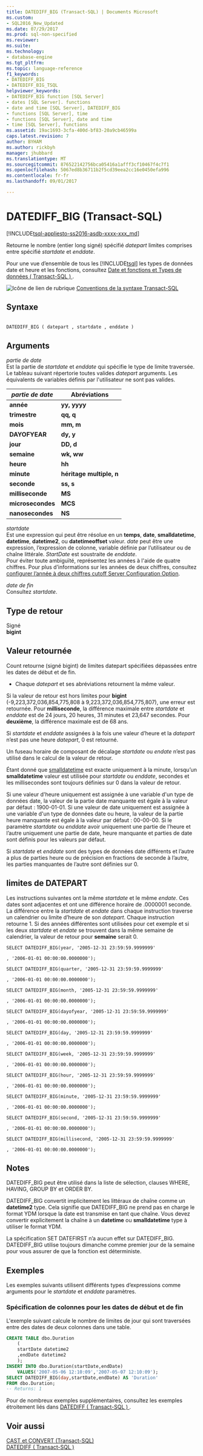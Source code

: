 ```yaml
---
title: DATEDIFF_BIG (Transact-SQL) | Documents Microsoft
ms.custom:
- SQL2016_New_Updated
ms.date: 07/29/2017
ms.prod: sql-non-specified
ms.reviewer: 
ms.suite: 
ms.technology:
- database-engine
ms.tgt_pltfrm: 
ms.topic: language-reference
f1_keywords:
- DATEDIFF_BIG
- DATEDIFF_BIG_TSQL
helpviewer_keywords:
- DATEDIFF_BIG function [SQL Server]
- dates [SQL Server]. functions
- date and time [SQL Server], DATEDIFF_BIG
- functions [SQL Server], time
- functions [SQL Server], date and time
- time [SQL Server], functions
ms.assetid: 19ac1693-3cfa-400d-bf83-20a9cb46599a
caps.latest.revision: 7
author: BYHAM
ms.author: rickbyh
manager: jhubbard
ms.translationtype: MT
ms.sourcegitcommit: 876522142756bca05416a1afff3cf10467f4c7f1
ms.openlocfilehash: 5067ed8b36711b2f5cd39eea2cc16e0450efa996
ms.contentlocale: fr-fr
ms.lasthandoff: 09/01/2017

---
```

# <a name="datediffbig-transact-sql"></a>DATEDIFF_BIG (Transact-SQL)
[!INCLUDE[tsql-appliesto-ss2016-asdb-xxxx-xxx_md](../../includes/tsql-appliesto-ss2016-asdb-xxxx-xxx-md.md)]

Retourne le nombre (entier long signé) spécifié *datepart* limites comprises entre spécifié *startdate* et *enddate*.
  
Pour une vue d’ensemble de tous les [!INCLUDE[tsql](../../includes/tsql-md.md)] les types de données date et heure et les fonctions, consultez [Date et fonctions et Types de données &#40; Transact-SQL &#41; ](../../t-sql/functions/date-and-time-data-types-and-functions-transact-sql.md).
  
![Icône de lien de rubrique](../../database-engine/configure-windows/media/topic-link.gif "Icône lien de rubrique") [Conventions de la syntaxe Transact-SQL](../../t-sql/language-elements/transact-sql-syntax-conventions-transact-sql.md)
  
## <a name="syntax"></a>Syntaxe  
  
```sql
  
DATEDIFF_BIG ( datepart , startdate , enddate )  
```  
  
## <a name="arguments"></a>Arguments  
*partie de date*  
Est la partie de *startdate* et *enddate* qui spécifie le type de limite traversée. Le tableau suivant répertorie toutes valides *datepart* arguments. Les équivalents de variables définis par l'utilisateur ne sont pas valides.
  
|*partie de date*|Abréviations|  
|---|---|
|**année**|**yy, yyyy**|  
|**trimestre**|**qq, q**|  
|**mois**|**mm, m**|  
|**DAYOFYEAR**|**dy, y**|  
|**jour**|**DD, d**|  
|**semaine**|**wk, ww**|  
|**heure**|**hh**|  
|**minute**|**héritage multiple, n**|  
|**seconde**|**ss, s**|  
|**milliseconde**|**MS**|  
|**microsecondes**|**MCS**|  
|**nanosecondes**|**NS**|  
  
*startdate*  
Est une expression qui peut être résolue en un **temps**, **date**, **smalldatetime**, **datetime**, **datetime2**, ou **datetimeoffset** valeur. *date* peut être une expression, l’expression de colonne, variable définie par l’utilisateur ou de chaîne littérale. *StartDate* est soustraite de *enddate*.  
Pour éviter toute ambiguïté, représentez les années à l'aide de quatre chiffres. Pour plus d’informations sur les années de deux chiffres, consultez [configurer l’année à deux chiffres cutoff Server Configuration Option](../../database-engine/configure-windows/configure-the-two-digit-year-cutoff-server-configuration-option.md).
  
*date de fin*  
Consultez *startdate*.
  
## <a name="return-type"></a>Type de retour  
 Signé   
        **bigint**  
  
## <a name="return-value"></a>Valeur retournée  
Count retourne (signé bigint) de limites datepart spécifiées dépassées entre les dates de début et de fin.
-   Chaque *datepart* et ses abréviations retournent la même valeur.  
  
Si la valeur de retour est hors limites pour **bigint** (-9,223,372,036,854,775,808 à 9,223,372,036,854,775,807), une erreur est retournée. Pour **milliseconde**, la différence maximale entre *startdate* et *enddate* est de 24 jours, 20 heures, 31 minutes et 23,647 secondes. Pour **deuxième**, la différence maximale est de 68 ans.
  
Si *startdate* et *enddate* assignées à la fois une valeur d’heure et la *datepart* n’est pas une heure *datepart*, 0 est retourné.
  
Un fuseau horaire de composant de décalage *startdate* ou *endate* n’est pas utilisé dans le calcul de la valeur de retour.
  
Étant donné que [smalldatetime](../../t-sql/data-types/smalldatetime-transact-sql.md) est exacte uniquement à la minute, lorsqu’un **smalldatetime** valeur est utilisée pour *startdate* ou *enddate*, secondes et les millisecondes sont toujours définies sur 0 dans la valeur de retour.
  
Si une valeur d'heure uniquement est assignée à une variable d'un type de données date, la valeur de la partie date manquante est égale à la valeur par défaut : 1900-01-01. Si une valeur de date uniquement est assignée à une variable d'un type de données date ou heure, la valeur de la partie heure manquante est égale à la valeur par défaut : 00-00-00. Si le paramètre *startdate* ou *enddate* avoir uniquement une partie de l’heure et l’autre uniquement une partie de date, heure manquante et parties de date sont définis pour les valeurs par défaut.
  
Si *startdate* et *enddate* sont des types de données date différents et l’autre a plus de parties heure ou de précision en fractions de seconde à l’autre, les parties manquantes de l’autre sont définies sur 0.
  
## <a name="datepart-boundaries"></a>limites de DATEPART
Les instructions suivantes ont la même *startdate* et le même *endate*. Ces dates sont adjacentes et ont une différence horaire de .0000001 seconde. La différence entre la *startdate* et *endate* dans chaque instruction traverse un calendrier ou limite d’heure de son *datepart*. Chaque instruction retourne 1. Si des années différentes sont utilisées pour cet exemple et si les deux *startdate* et *endate* se trouvent dans la même semaine de calendrier, la valeur de retour pour **semaine** serait 0.
  
`SELECT DATEDIFF_BIG(year, '2005-12-31 23:59:59.9999999'`
  
`, '2006-01-01 00:00:00.0000000');`
  
`SELECT DATEDIFF_BIG(quarter, '2005-12-31 23:59:59.9999999'`
  
`, '2006-01-01 00:00:00.0000000');`
  
`SELECT DATEDIFF_BIG(month, '2005-12-31 23:59:59.9999999'`
  
`, '2006-01-01 00:00:00.0000000');`
  
`SELECT DATEDIFF_BIG(dayofyear, '2005-12-31 23:59:59.9999999'`
  
`, '2006-01-01 00:00:00.0000000');`
  
`SELECT DATEDIFF_BIG(day, '2005-12-31 23:59:59.9999999'`
  
`, '2006-01-01 00:00:00.0000000');`
  
`SELECT DATEDIFF_BIG(week, '2005-12-31 23:59:59.9999999'`
  
`, '2006-01-01 00:00:00.0000000');`
  
`SELECT DATEDIFF_BIG(hour, '2005-12-31 23:59:59.9999999'`
  
`, '2006-01-01 00:00:00.0000000');`
  
`SELECT DATEDIFF_BIG(minute, '2005-12-31 23:59:59.9999999'`
  
`, '2006-01-01 00:00:00.0000000');`
  
`SELECT DATEDIFF_BIG(second, '2005-12-31 23:59:59.9999999'`
  
`, '2006-01-01 00:00:00.0000000');`
  
`SELECT DATEDIFF_BIG(millisecond, '2005-12-31 23:59:59.9999999'`
  
`, '2006-01-01 00:00:00.0000000');`
  
## <a name="remarks"></a>Notes  
DATEDIFF_BIG peut être utilisé dans la liste de sélection, clauses WHERE, HAVING, GROUP BY et ORDER BY.
  
DATEDIFF_BIG convertit implicitement les littéraux de chaîne comme un **datetime2** type. Cela signifie que DATEDIFF_BIG ne prend pas en charge le format YDM lorsque la date est transmise en tant que chaîne. Vous devez convertir explicitement la chaîne à un **datetime** ou **smalldatetime** type à utiliser le format YDM.
  
La spécification SET DATEFIRST n’a aucun effet sur DATEDIFF_BIG. DATEDIFF_BIG utilise toujours dimanche comme premier jour de la semaine pour vous assurer de que la fonction est déterministe.
  
## <a name="examples"></a>Exemples  
Les exemples suivants utilisent différents types d’expressions comme arguments pour le *startdate* et *enddate* paramètres.
  
### <a name="specifying-columns-for-startdate-and-enddate"></a>Spécification de colonnes pour les dates de début et de fin  
L'exemple suivant calcule le nombre de limites de jour qui sont traversées entre des dates de deux colonnes dans une table.
  
```sql
CREATE TABLE dbo.Duration  
    (  
    startDate datetime2  
    ,endDate datetime2  
    );  
INSERT INTO dbo.Duration(startDate,endDate)  
    VALUES('2007-05-06 12:10:09','2007-05-07 12:10:09');  
SELECT DATEDIFF_BIG(day,startDate,endDate) AS 'Duration'  
FROM dbo.Duration;  
-- Returns: 1  
```  
  
Pour de nombreux exemples supplémentaires, consultez les exemples étroitement liés dans [DATEDIFF &#40; Transact-SQL &#41; ](../../t-sql/functions/datediff-transact-sql.md).
  
## <a name="see-also"></a>Voir aussi
[CAST et CONVERT &#40;Transact-SQL&#41;](../../t-sql/functions/cast-and-convert-transact-sql.md)  
[DATEDIFF &#40; Transact-SQL &#41;](../../t-sql/functions/datediff-transact-sql.md)
  
  

